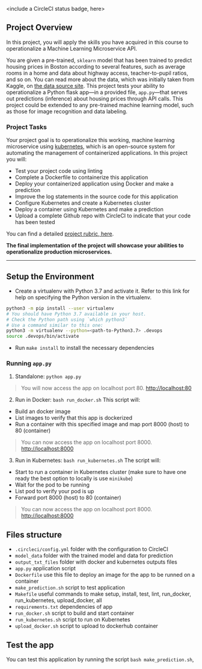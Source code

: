 <include a CircleCI status badge, here>

## Project Overview

In this project, you will apply the skills you have acquired in this course to operationalize a Machine Learning Microservice API. 

You are given a pre-trained, `sklearn` model that has been trained to predict housing prices in Boston according to several features, such as average rooms in a home and data about highway access, teacher-to-pupil ratios, and so on. You can read more about the data, which was initially taken from Kaggle, on [the data source site](https://www.kaggle.com/c/boston-housing). This project tests your ability to operationalize a Python flask app—in a provided file, `app.py`—that serves out predictions (inference) about housing prices through API calls. This project could be extended to any pre-trained machine learning model, such as those for image recognition and data labeling.

### Project Tasks

Your project goal is to operationalize this working, machine learning microservice using [kubernetes](https://kubernetes.io/), which is an open-source system for automating the management of containerized applications. In this project you will:
* Test your project code using linting
* Complete a Dockerfile to containerize this application
* Deploy your containerized application using Docker and make a prediction
* Improve the log statements in the source code for this application
* Configure Kubernetes and create a Kubernetes cluster
* Deploy a container using Kubernetes and make a prediction
* Upload a complete Github repo with CircleCI to indicate that your code has been tested

You can find a detailed [project rubric, here](https://review.udacity.com/#!/rubrics/2576/view).

**The final implementation of the project will showcase your abilities to operationalize production microservices.**

---

## Setup the Environment

* Create a virtualenv with Python 3.7 and activate it. Refer to this link for help on specifying the Python version in the virtualenv. 
```bash
python3 -m pip install --user virtualenv
# You should have Python 3.7 available in your host. 
# Check the Python path using `which python3`
# Use a command similar to this one:
python3 -m virtualenv --python=<path-to-Python3.7> .devops
source .devops/bin/activate
```
* Run `make install` to install the necessary dependencies

### Running `app.py`

1. Standalone:  `python app.py`
> You will now access the app on localhost port 80. [http://localhost:80](http://localhost:80)

2. Run in Docker:  `bash run_docker.sh`
This script will:
- Build an docker image
- List images to verify that this app is dockerized
- Run a container with this specified image and map port 8000 (host) to 80 (container)

> You can now access the app on localhost port 8000. [http://localhost:8000](http://localhost:8000)

3. Run in Kubernetes:  `bash run_kubernetes.sh`
The script will:
- Start to run a container in Kubernetes cluster (make sure to have one ready the best option to locally is use `minikube`)
- Wait for the pod to be running
- List pod to verify your pod is up
- Forward port 8000 (host) to 80 (container)

> You can now access the app on localhost port 8000. [http://localhost:8000](http://localhost:8000)

## Files structure
- `.circleci/config.yml` folder with the configuration to CircleCI
- `model_data` folder with the trained model and data for prediction
- `output_txt_files`  folder with docker and kubernetes outputs files
- `app.py` application script
- `Dockerfile` use this file to deploy an image for the app to be runned on a container
- `make_prediction.sh` script to test application 
- `Makefile`  useful commands to make setup, install, test, lint, run_docker, run_kubernetes, upload_docker, all
- `requirements.txt` dependencies of app 
- `run_docker.sh` script to build and start container 
- `run_kubernetes.sh` script to run on Kubernetes
- `upload_docker.sh` script to upload to dockerhub container

## Test the app

You can test this application by running the script `bash make_prediction.sh`,



